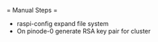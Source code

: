 = Manual Steps =

 * raspi-config expand file system
 * On pinode-0 generate RSA key pair for cluster
 
